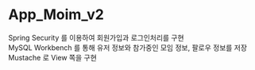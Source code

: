 # App_Moim_v2

Spring Security 를 이용하여 회원가입과 로그인처리를 구현 
<br/>
MySQL Workbench 를 통해 유저 정보와 참가중인 모임 정보, 팔로우 정보를 저장
<br/>
Mustache 로 View 쪽을 구현
<br/>

